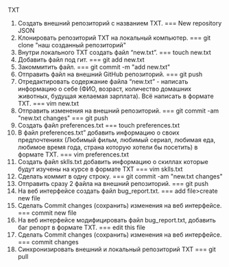 ﻿TXT

1. Создать внешний репозиторий c названием TXT.  ===  New repository JSON
2. Клонировать репозиторий TXT на локальный компьютер.  ===  git clone "наш созданный репозиторий"
3. Внутри локального TXT создать файл “new.txt”.  ===  touch new.txt
4. Добавить файл под гит.  ===  git add new.txt
5. Закоммитить файл.  ===  git commit -m "add new.txt"
6. Отправить файл на внешний GitHub репозиторий.  ===  git push
7. Отредактировать содержание файла “new.txt” - написать информацию о себе (ФИО, возраст, количество домашних животных, будущая желаемая зарплата). Всё написать в формате TXT.  ===  vim new.txt
8. Отправить изменения на внешний репозиторий.  ===  git commit -am "new.txt changes"
                                                                                                 ===  git push
9. Создать файл preferences.txt  ===  touch preferences.txt
10. В файл preferences.txt” добавить информацию о своих предпочтениях (Любимый фильм, любимый сериал, любимая еда, любимое время года, страна которую хотели бы посетить) в формате TXT.  ===  vim preferences.txt
11. Создать файл sklls.txt добавить информацию о скиллах которые будут изучены на курсе в формате TXT  ===  vim sklls.txt
12. Сделать коммит в одну строку.  ===  git commit -am "new.txt changes"
13. Отправить сразу 2 файла на внешний репозиторий.  ===  git push
14. На веб интерфейсе создать файл bug\_report.txt.  ===  add file>create new file
15. Сделать Commit changes (сохранить) изменения на веб интерфейсе.  ===  commit new file
16. На веб интерфейсе модифицировать файл bug\_report.txt, добавить баг репорт в формате TXT.  ===  edit this file
17. Сделать Commit changes (сохранить) изменения на веб интерфейсе.  ===  commit changes
18. Синхронизировать внешний и локальный репозиторий TXT  ===  git pull
